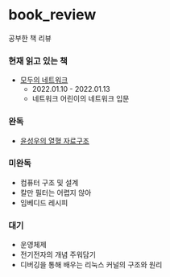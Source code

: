 # book_review
공부한 책 리뷰

### 현재 읽고 있는 책
- [모두의 네트워크](https://github.com/mokhwasomssi/book_review/blob/main/%EB%AA%A8%EB%91%90%EC%9D%98%20%EB%84%A4%ED%8A%B8%EC%9B%8C%ED%81%AC.md)
  - 2022.01.10 - 2022.01.13
  - 네트워크 어린이의 네트워크 입문

### 완독
- [윤성우의 열혈 자료구조](https://github.com/mokhwasomssi/book_review/blob/main/%EC%9C%A4%EC%84%B1%EC%9A%B0%EC%9D%98%20%EC%97%B4%ED%98%88%20%EC%9E%90%EB%A3%8C%EA%B5%AC%EC%A1%B0.md)

### 미완독
- 컴퓨터 구조 및 설계
- 칼만 필터는 어렵지 않아
- 임베디드 레시피

### 대기
- 운영체제
- 전기전자의 개념 주워담기
- 디버깅을 통해 배우는 리눅스 커널의 구조와 원리
